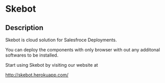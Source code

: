 

# Skebot



## Description

Skebot is cloud solution for Salesfroce Deployments.

You can deploy the components with only browser with out any additonal softwares to be installed.


Start using Skebot by visiting our website at 

http://skebot.herokuapp.com/

